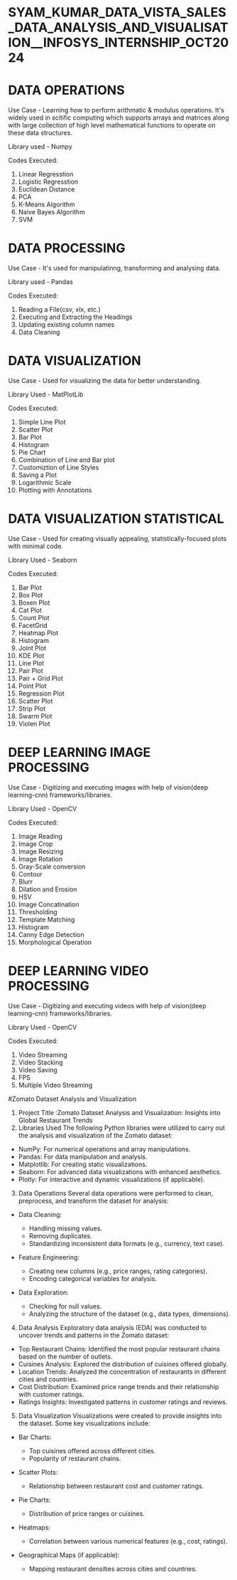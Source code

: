 # SYAM_KUMAR_DATA_VISTA_SALES_DATA_ANALYSIS_AND_VISUALISATION__INFOSYS_INTERNSHIP_OCT2024
# DATA OPERATIONS

Use Case - Learning how to perform arithmatic & modulus operations. It's widely used in scitific computing which supports arrays and matrices along with large collection of high level mathematical functions to operate on these data structures.

Library used - Numpy

Codes Executed: 
1. Linear Regresstion
2. Logistic Regresstion
3. Euclidean Distance
4. PCA
5. K-Means Algorithm
6. Naive Bayes Algorithm
7. SVM

# DATA PROCESSING

Use Case - It's used for manipulatinng, transforming and analysing data.

Library used - Pandas

Codes Executed:
1. Reading a File(csv, xlx, etc.)
2. Executing and Extracting the Headings
3. Updating existing column names
4. Data Cleaning

# DATA VISUALIZATION

Use Case - Used for visualizing the data for better understanding.

Library Used - MatPlotLib

Codes Executed:
1. Simple Line Plot
2. Scatter Plot
3. Bar Plot
4. Histogram
5. Pie Chart
6. Combination of Line and Bar plot
7. Customiztion of Line Styles
8. Saving a Plot
9. Logarithmic Scale
10. Plotting with Annotations

# DATA VISUALIZATION STATISTICAL

Use Case - Used for creating visually appealing, statistically-focused plots with minimal code.

Library Used - Seaborn

Codes Executed:
1. Bar Plot
2. Box Plot
3. Boxen Plot
4. Cat Plot
5. Count Plot
6. FacetGrid
7. Heatmap Plot
8. Histogram
9. Joint Plot
10. KDE Plot
11. Line Plot
12. Pair Plot
13. Pair + Grid Plot
14. Point Plot
15. Regression Plot
16. Scatter Plot
17. Strip Plot
18. Swarm Plot
19. Violen Plot

# DEEP LEARNING IMAGE PROCESSING

Use Case - Digitizing and executing images with help of vision(deep learning-cnn) frameworks/libraries.

Library Used - OpenCV

Codes Executed:
1. Image Reading
2. Image Crop
3. Image Resizing
4. Image Rotation
5. Gray-Scale conversion
6. Contour
7. Blurr
8. Dilation and Erosion
9. HSV
10. Image Concatination
11. Thresholding
12. Template Matching
13. Histogram
14. Canny Edge Detection
15. Morphological Operation

# DEEP LEARNING VIDEO PROCESSING

Use Case - Digitizing and executing videos with help of vision(deep learning-cnn) frameworks/libraries.

Library Used - OpenCV

Codes Executed:
1. Video Streaming
2. Video Stacking
3. Video Saving
4. FPS
5. Multiple Video Streaming


 #Zomato Dataset Analysis and Visualization
 
1. Project Title :Zomato Dataset Analysis and Visualization: Insights into Global Restaurant Trends
2. Libraries Used
The following Python libraries were utilized to carry out the analysis and visualization of the Zomato dataset:
- NumPy: For numerical operations and array manipulations.
- Pandas: For data manipulation and analysis.
- Matplotlib: For creating static visualizations.
- Seaborn: For advanced data visualizations with enhanced aesthetics.
- Plotly: For interactive and dynamic visualizations (if applicable).

3. Data Operations
Several data operations were performed to clean, preprocess, and transform the dataset for analysis:
- Data Cleaning:
  - Handling missing values.
  - Removing duplicates.
  - Standardizing inconsistent data formats (e.g., currency, text case).

- Feature Engineering:
  - Creating new columns (e.g., price ranges, rating categories).
  - Encoding categorical variables for analysis.

- Data Exploration:
  - Checking for null values.
  - Analyzing the structure of the dataset (e.g., data types, dimensions).

4. Data Analysis
Exploratory data analysis (EDA) was conducted to uncover trends and patterns in the Zomato dataset:
- Top Restaurant Chains: Identified the most popular restaurant chains based on the number of outlets.
- Cuisines Analysis: Explored the distribution of cuisines offered globally.
- Location Trends: Analyzed the concentration of restaurants in different cities and countries.
- Cost Distribution: Examined price range trends and their relationship with customer ratings.
- Ratings Insights: Investigated patterns in customer ratings and reviews.

5. Data Visualization
Visualizations were created to provide insights into the dataset. Some key visualizations include:
- Bar Charts:
  - Top cuisines offered across different cities.
  - Popularity of restaurant chains.

- Scatter Plots:
  - Relationship between restaurant cost and customer ratings.

- Pie Charts:
  - Distribution of price ranges or cuisines.

- Heatmaps:
  - Correlation between various numerical features (e.g., cost, ratings).

- Geographical Maps (if applicable):
  - Mapping restaurant densities across cities and countries.


